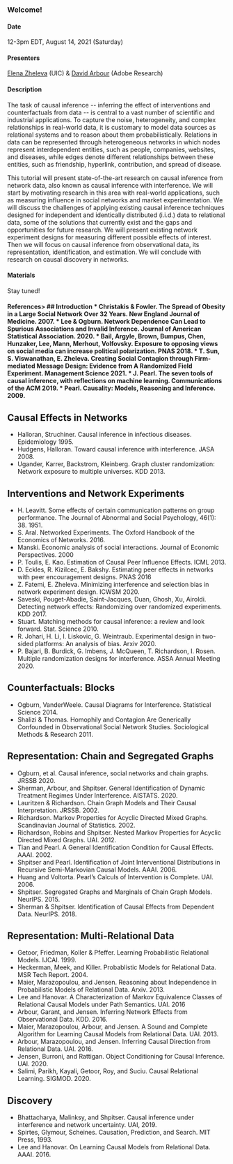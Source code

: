 ### Welcome!

<h4>Date</h4>

12-3pm EDT, August 14, 2021 (Saturday)

<h4>Presenters</h4>

<a href="https://www.cs.uic.edu/~elena/">Elena Zheleva</a>  (UIC) & <a href="https://darbour.github.io">David Arbour</a> (Adobe Research)

<h4>Description</h4>

The task of causal inference -- inferring the effect of interventions and counterfactuals from data -- is central to a vast number of scientific and industrial applications. To capture the noise, heterogeneity, and complex relationships in real-world data, it is customary to model data sources as relational systems and to reason about them probabilistically. Relations in data can be represented through heterogeneous networks in which nodes represent interdependent entities, such as people, companies, websites, and diseases, while edges denote different relationships between these entities, such as friendship, hyperlink, contribution, and spread of disease. <br>

This tutorial will present state-of-the-art research on causal inference from network data, also known as causal inference with interference. We will start by motivating research in this area with real-world applications, such as measuring influence in social networks and market experimentation. We will discuss the challenges of applying existing causal
inference techniques designed for independent and identically distributed (i.i.d.) data to relational data, some of the solutions that currently exist and the gaps and opportunities for future research. We will present existing network experiment designs for measuring different possible effects of interest. Then we will focus on causal inference from observational data, its representation, identification, and estimation. We will conclude with research on causal discovery in networks.

<h4>Materials</h4>

Stay tuned!

<h4>References>
## Introduction
* Christakis & Fowler. The Spread of Obesity in a Large Social Network Over 32 Years. New England Journal of Medicine. 2007.
* Lee & Ogburn. Network Dependence Can Lead to Spurious Associations and Invalid Inference. Journal of American Statistical Association. 2020.
* Bail, Argyle, Brown, Bumpus, Chen, Hunzaker, Lee, Mann, Merhout, Volfovsky. Exposure to opposing views on social media can increase political polarization. PNAS 2018.
* T. Sun, S. Viswanathan, E. Zheleva. Creating Social Contagion through Firm-mediated Message Design: Evidence from A Randomized Field Experiment. Management Science 2021.
* J. Pearl. The seven tools of causal inference, with reflections on machine learning. Communications of the ACM 2019.
* Pearl. Causality: Models, Reasoning and Inference. 2009.

## Causal Effects in Networks
* Halloran, Struchiner. Causal inference in infectious diseases. Epidemiology 1995.
* Hudgens, Halloran. Toward causal inference with interference. JASA 2008.
* Ugander, Karrer, Backstrom, Kleinberg. Graph cluster randomization: Network exposure to multiple universes. KDD 2013.

## Interventions and Network Experiments
* H. Leavitt. Some effects of certain communication patterns on group performance. The Journal of Abnormal and Social Psychology, 46(1): 38. 1951.
* S. Aral. Networked Experiments. The Oxford Handbook of the Economics of Networks. 2016.
* Manski. Economic analysis of social interactions. Journal of Economic Perspectives. 2000  
* P. Toulis, E. Kao. Estimation of Causal Peer Influence Effects. ICML 2013.
* D. Eckles, R. Kizilcec, E. Bakshy. Estimating peer effects in networks with peer encouragement designs. PNAS 2016
* Z. Fatemi, E. Zheleva. Minimizing interference and selection bias in network experiment design. ICWSM 2020.
* Saveski, Pouget-Abadie, Saint-Jacques, Duan, Ghosh, Xu, Airoldi. Detecting network effects: Randomizing over randomized experiments. KDD 2017.
* Stuart. Matching methods for causal inference: a review and look forward. Stat. Science 2010.
* R. Johari, H. Li, I. Liskovic, G. Weintraub. Experimental design in two-sided platforms: An analysis of bias. Arxiv 2020.
* P. Bajari, B. Burdick, G. Imbens, J. McQueen, T. Richardson, I. Rosen. Multiple randomization designs for interference. ASSA Annual Meeting 2020. 

## Counterfactuals: Blocks
* Ogburn, VanderWeele. Causal Diagrams for Interference. Statistical Science 2014.
* Shalizi & Thomas. Homophily and Contagion Are Generically Confounded in Observational Social Network Studies. Sociological Methods & Research 2011.

## Representation: Chain and Segregated Graphs
* Ogburn, et al. Causal inference, social networks and chain graphs. JRSSB 2020.
* Sherman, Arbour, and Shpitser. General Identification of Dynamic Treatment Regimes Under Interference. AISTATS. 2020.
* Lauritzen & Richardson. Chain Graph Models and Their Causal Interpretation. JRSSB. 2002.
* Richardson. Markov Properties for Acyclic Directed Mixed Graphs. Scandinavian Journal of Statistics. 2002.
* Richardson, Robins and Shpitser. Nested Markov Properties for Acyclic Directed Mixed Graphs. UAI. 2012.
* Tian and Pearl. A General Identification Condition for Causal Effects. AAAI. 2002.
* Shpitser and Pearl. Identification of Joint Interventional Distributions in Recursive Semi-Markovian Causal Models. AAAI. 2006.
* Huang and Voltorta. Pearl’s Calculs of Intervention is Complete. UAI. 2006.
* Shpitser. Segregated Graphs and Marginals of Chain Graph Models. NeurIPS. 2015.
* Sherman & Shpitser. Identification of Causal Effects from Dependent Data. NeurIPS. 2018.

## Representation: Multi-Relational Data
* Getoor, Friedman, Koller & Pfeffer. Learning Probabilistic Relational Models. IJCAI. 1999.
* Heckerman, Meek, and Killer. Probablistic Models for Relational Data. MSR Tech Report. 2004.
* Maier, Marazopoulou, and Jensen. Reasoning about Independence in Probabilistic Models of Relational Data. Arxiv. 2013.
* Lee and Hanovar. A Characterization of Markov Equivalence Classes of Relational Causal Models under Path Semantics. UAI. 2016
* Arbour, Garant, and Jensen. Inferring Network Effects from Observational Data. KDD. 2016.
* Maier, Marazopoulou, Arbour, and Jensen. A Sound and Complete Algorithm for Learning Causal Models from Relational Data. UAI. 2013.
* Arbour, Marazopoulou, and Jensen. Inferring Causal Direction from Relational Data. UAI. 2016.
* Jensen, Burroni, and Rattigan. Object Conditioning for Causal Inference. UAI. 2020.
* Salimi, Parikh, Kayali, Getoor, Roy, and Suciu. Causal Relational Learning. SIGMOD. 2020.

## Discovery
* Bhattacharya, Malinksy, and Shpitser. Causal inference under interference and network uncertainty. UAI, 2019.
* Spirtes, Glymour, Scheines. Causation, Prediction, and Search. MIT Press, 1993.
* Lee and Hanovar. On Learning Causal Models from Relational Data. AAAI. 2016.


